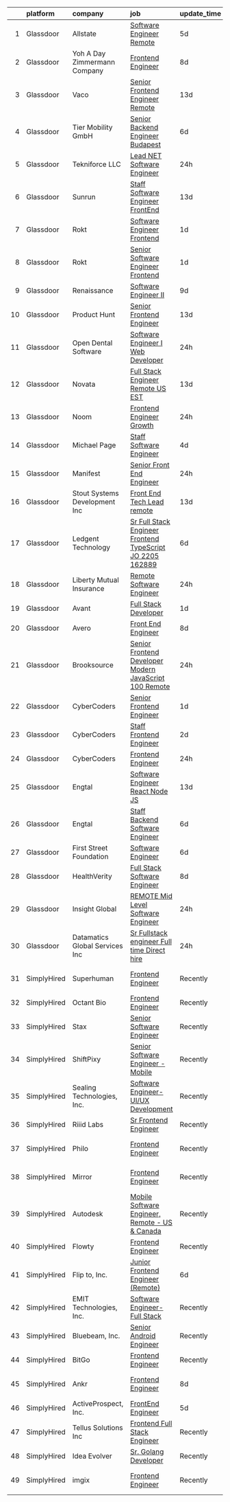

|    | platform    | company                         | job                                                                                                                                                                                                                                                                                                                                                                                                                                                                                                                                                                                                                                                                                                                                                                                                                                                                                                                                                                                                                                                                                                                                                                                                                                                                                                                                                                                                                                                                                                                            | update_time   | location          |
|---:|:------------|:--------------------------------|:-------------------------------------------------------------------------------------------------------------------------------------------------------------------------------------------------------------------------------------------------------------------------------------------------------------------------------------------------------------------------------------------------------------------------------------------------------------------------------------------------------------------------------------------------------------------------------------------------------------------------------------------------------------------------------------------------------------------------------------------------------------------------------------------------------------------------------------------------------------------------------------------------------------------------------------------------------------------------------------------------------------------------------------------------------------------------------------------------------------------------------------------------------------------------------------------------------------------------------------------------------------------------------------------------------------------------------------------------------------------------------------------------------------------------------------------------------------------------------------------------------------------------------|:--------------|:------------------|
|  1 | Glassdoor   | Allstate                        | [Software Engineer   Remote](https://www.glassdoor.com/partner/jobListing.htm?pos=111&ao=1110586&s=58&guid=000001812339ca58992e2e6ebc7577a4&src=GD_JOB_AD&t=SR&vt=w&cs=1_5f84c437&cb=1654153399216&jobListingId=1007899437196&cpc=B576E40E3A51D23B&jrtk=3-0-1g4hjjikfr1at801-1g4hjjikui6h6800-f46095c97c21d225--6NYlbfkN0BLH0BMQoDn-yw6Urt952hBm1JLFZ7WpBxND2cMIOjOqbFVk94wXfJol2fCSe2VsLxNDSV1kK3QV-8zk8iVx9_5JYgcTPm5nq25IvwvfZo0siJb24hgZMhd6J616iMysP2lKWgFtfSx06yR99ckUa1x3yb3AwMbbOhghBalr9xCczM_zeGfbhM5vHqcjfdpeSwMhMlSwgx0cZXbUnBjCS9a0akhIrc2NZoQ2v2iWRDV6dld0wY4RqiRisVatIdV3iyuS55o9YFHWk5L5Oy_DbZa6pc9EX-b_VGa2WTEU7bhJdEVwkO6s7cu0g6yYMbzTenvmUBlSJQJG7-zUTTBsazm7-5x4kxOILUay5JrO81_g39Pe1LbyZr84vfKIU-PHpfgmFbTCFqGmc8zat1OLs6qz7_w1Vipss2NFkodGVsCCvYChCri5d54J0b3VMDdLwQFbR3nq2VTFG86uhemCR-h3Fvp_n6jcpXRPJJikiSfAcQnI_4-YcTohK9bMLjyCJlsIVUYccTrWv0iVywtf1Kple0A8h38ko7zeRqrKahippKhk5QSgndG3E9wUXnEwylLa2KI0f96d_4yMzJfm4pRKq_0nLQro0zkN_2BTxQHUYMvrY1SfbwQ3Gc30Jsq7CJwTGTlQSNY3DqNRthRXKGAz9nOE-pf5SijlwEB9nmv79W6X9ByCa42ir9JP1hZHoksZoGdS0Z7qz1xxlspDIsmHPmFvL464OLYm0HbC8yjYQCwXLEbP0B3NfT3BUDtCJyFenL0FqcJhsW9PJ2E7EnAqozVOZ4j17vkrCd3o2v5g0kQkzMgLsJWu4fqI4AkXwxFs9vEya509tDPjn4P6-WptQuhaV82uCLRpGPcDu9ZiobhcQHWghd9EWBA0ROBdh9u2sc0Pi9qKyxekuASdWhPr8tLsDcO7nX-Sk64UcmYUTp_oF3mIBPmHX6C8ZR79mlZvdXVvbn98_GD2b8nUhhnIK8unSMRiAkDNj_FQXpKpuONYWtUbATjBTwLiOIUqLTVLu7snOga1wj9yA3yVHiamQl-Wj2go9vANPmgM5zhF6uSChYSvMvUPsQ-3qUjp_GO7m1r3FO2dUYLzD7zxhVsXp6-5bqsZQLdUOfdV5NZfeaUpzfByyQWwhZcaoTf_qI%3D) | 5d            | Northbrook, IL    |
|  2 | Glassdoor   | Yoh  A Day   Zimmermann Company | [Frontend Engineer](https://www.glassdoor.com/partner/jobListing.htm?pos=101&ao=1110586&s=58&guid=000001812339ca58992e2e6ebc7577a4&src=GD_JOB_AD&t=SR&vt=w&cs=1_0fa44a80&cb=1654153399214&jobListingId=1007890410247&cpc=C466624457DD16FC&jrtk=3-0-1g4hjjikfr1at801-1g4hjjikui6h6800-cdabd7b5c9443b8c--6NYlbfkN0Ae6Qmv8rNb3d5rEsMPL_plhvilYeiJERi7JqghURwQ9XIhdLOjSjG7egc3uUstyCQYzHEQ5XmtNPtWnHS-asC21DlRgbV0mfrWq-U4I-NuPwf3H6EpQw8Wk7_29akaQ8Ycb4XCRI4oPKsQ3ZMvKwgCh0ZVHEcCv2RFs6UWMowc23SXAsvZF9XZA5Z83bs3e7GkCynvQZNXr4_fPW6Ovh9OYYcNPchrCr1uYSjUV0iOePwDj-ueFTguN4Dke3LBfGtT9W7ig6Kcd1Gn49LzXcSiKKDLSmZnYvabV_wZ2EOk-Hg-BMys_WMFKsAf5udltd82OF-bA2_wPhumclSv9UGifuZmqRz84uMS6dqBRRVM3WO-3x09NhHhIMA3vZfhSqK3_yfEAYBvNtCp5w5bIXV5pqIwgrJsHBZ3dMnq4ZNSIUadaw-P98XwnQBgbwhyWEgXBPas-VD-n-0RNB38RDU0sTg6gwtkQ5ZS4fPhL5Go7B5T7nhyCM3-)                                                                                                                                                                                                                                                                                                                                                                                                                                                                                                                                                                                                                                                                                        | 8d            | Mountain View, CA |
|  3 | Glassdoor   | Vaco                            | [Senior Frontend Engineer              Remote](https://www.glassdoor.com/partner/jobListing.htm?pos=122&ao=1110586&s=58&guid=000001812339ca58992e2e6ebc7577a4&src=GD_JOB_AD&t=SR&vt=w&ea=1&cs=1_5c2170c1&cb=1654153399217&jobListingId=1007877076856&cpc=F41FEAB56D215062&jrtk=3-0-1g4hjjikfr1at801-1g4hjjikui6h6800-ffcb0b422c148dfb--6NYlbfkN0D_sybMACCpf9B-677oK5j6rPldVB6BlrVvFjO_o-GJZbzuF-qh4PxErFUqfUsv_6vc_ROHqxjf6WJLcAFSYUUSRZMnkgaZDQgFHSkYswg7VDy_dNlHXA99qapwedf-6dat3zBLjwa6_a2_iJP4K5ciImKKUw59ZhzQD2JrmMrJNN1ajMcZue21HkP8InYk7LBiA1iJ6lY2kjv_bFHAkJU84GgSRK5tP_c_MDdTSZo_uvM55A6LV6CUyw3FusvksHo_W_6-ztB8ii9_x7845S4nHtl8rSQJv4qvTZcfRnSA0qL2mG4gdMPYhYH0Ih-bSP40sSZyJlG6rD_CE2574fO9jJjideIgzbROv5fFujVfDtf2fCn50Fd8s02ZM75zhfHiWHe7n0ImQfT9fnmoi0X1KF7G1mNxUTed6NhSi3_-e5MZGgaRaHVlyES3R1TQYyq3xZ2rQcneNeXoOe8uJP8T6UuZSDLSfC_T3VeESpB7a7yO4HOfmqQsCjXYedXuMG-GJe4nJL9bTbo-coPkBSFNPZkbM5qo0b5k2t-reWtlJg%3D%3D)                                                                                                                                                                                                                                                                                                                                                                                                                                                                                                                                                                                            | 13d           | Philadelphia, PA  |
|  4 | Glassdoor   | Tier Mobility GmbH              | [ Senior  Backend Engineer   Budapest](https://www.glassdoor.com/partner/jobListing.htm?pos=118&ao=1110586&s=58&guid=000001812339ca58992e2e6ebc7577a4&src=GD_JOB_AD&t=SR&vt=w&cs=1_5a317164&cb=1654153399217&jobListingId=1007894582174&cpc=654405A9B1E0A9F5&jrtk=3-0-1g4hjjikfr1at801-1g4hjjikui6h6800-8987802aca0f5d91--6NYlbfkN0B_tOCTaLK7pkSv4KMSH0_Ee1gDJXJCRwxGY1FT9VtS2Wh_1GheLFkjGLq78LwEcGMcZ1MgJHJnszmTJn9nhQf34TcfXtvmcFJ0Y_RnJi41K12M9PWYE_Rk82Nt6kg0X26kHEB3Zz6fCKqd7uZeyVHKcm8e3-OS2DvK3UY7HfrjdHoU2DDF0AwudiazdUuUU6hIkjVAHdQPCYrjbFX2JgbDGaNkNcKzbCL7lEV36KJ1EkujdmgfucSo0SqFjQxUd7nR5-xYGej80SVDR-nfhTthBkAzUUY36sJft3Iyuw7RGEOPCuKKPKzQOwwbodAsSwXH53o-A1wgcEcmg0yhXs8x-19wkwl7Xbk0_UbmsuaANXc72CnvL8UpM9sO7I7pcjGn7ya8fXW4HNuRgmy7hd-7quzt1iDZ_7Xgi76gyHdBTg2u_6sZy_mbfK8TA88LsQFArC99ifFU02ww5OqSbHL13To8hU2-GaMcDc0vI2qePA%3D%3D)                                                                                                                                                                                                                                                                                                                                                                                                                                                                                                                                                                                                                                                                         | 6d            | Remote            |
|  5 | Glassdoor   | Tekniforce  LLC                 | [Lead  NET Software Engineer](https://www.glassdoor.com/partner/jobListing.htm?pos=123&ao=1110586&s=58&guid=000001812339ca58992e2e6ebc7577a4&src=GD_JOB_AD&t=SR&vt=w&ea=1&cs=1_204d3ecc&cb=1654153399218&jobListingId=1007909891226&cpc=56C4EA4A1A191A49&jrtk=3-0-1g4hjjikfr1at801-1g4hjjikui6h6800-55b603b5321c900e--6NYlbfkN0CFmcofuPht2EBdl_Rpov5ePDtC379BXUlfDkCLEuMium56GOgZfxQxeTp8f4ZMQmmC-dR9rADeW_LuYQvuQLrteC3PLIpYJK1J5wxBFxE76a_MkE2Y46C_K5pMLvpHVJA36zfqJcv9GprVeD8FTtAp-23ojsnw-5QT7S6XGsvu9KLWuiN71IIUCxQ8Z8leFmx9JfFbIvW7fcJoOfDKBuhp0vEa2diVOLs8NzqSSzIakygkWV66lQXUPlmmVTdwFQ-84EzTpVFmvVO7mO_aNm6NcE7p7rmUZ0762achBMLRNSveyhkrqGT8BEFTFtARSigWYI8aTTHfB6kIOn72tKQ7R_j-P3JmlABv7V68gUJPVQIaS68hNDQBjozrZ19L15iBgC5O5Cd6qYZpTkmRmtbkA_mGqp1XTljz3KFG-XJ40zyyqTquajv-KtjSEJAGM0VoxtnfQESLLlOQlk5-jnW4eYVvkNsfmmtob6xdE3mIAIXxuUgP9TF7rBYLe9xKowymmMFWIA4QwQ%3D%3D)                                                                                                                                                                                                                                                                                                                                                                                                                                                                                                                                                                                                                                             | 24h           | Remote            |
|  6 | Glassdoor   | Sunrun                          | [Staff Software Engineer  FrontEnd ](https://www.glassdoor.com/partner/jobListing.htm?pos=117&ao=1110586&s=58&guid=000001812339ca58992e2e6ebc7577a4&src=GD_JOB_AD&t=SR&vt=w&ea=1&cs=1_866d3c0d&cb=1654153399217&jobListingId=1007876787352&cpc=FB7E4A1762AE5BEC&jrtk=3-0-1g4hjjikfr1at801-1g4hjjikui6h6800-2c05d7dd44600e2b--6NYlbfkN0AAJYvQJqkGyctdbwgYBdqpzYSt0PUhiiQc8Z2SIVaOwikd9f243SKJsNGw5uYRmOe1qaTKRl9vO4q2A1F_5fwMvaW-1kgbZmFNWp4mx-YS11-qFAS2BMljEJ7RuX5SvvN4n6gzfRtlZVlw8V_3ASc_7eCDLE15KKrA55jymMnTy0pcLPloi6DI1yFyQAcpjD0SWDmi954q4nkJ5ZbII2WSwAqCpde_EMAp_FLdnDblts9sPpqLUGKv7JmdJprs1jH7YwOeNbzlwsrVHeMfqmlrUHrDm1G70_WsRV6nY0ImmS5ELNUXtctCMzb2JaUw94b1yIl0Jts0Mjht80DZgcNf35810s36pB668y39IpgdbpS9qwYaycIWVnz6xhHfWdwskxi34ryf9-zH8osN8-_J5L7Jic_8J3UlPk-AB2bSQWevvdJfo1nVhE2cwl1aP-0Qid1DsDpBskrK3eLoG8SLhO1Kz4WnCMpR3Olqq24MinMCZNdbVXYZ08Tp3QADz6YyuNwg2cN709-ddKfywW19)                                                                                                                                                                                                                                                                                                                                                                                                                                                                                                                                                                                                                                  | 13d           | Remote            |
|  7 | Glassdoor   | Rokt                            | [Software Engineer   Frontend](https://www.glassdoor.com/partner/jobListing.htm?pos=109&ao=1110586&s=58&guid=000001812339ca58992e2e6ebc7577a4&src=GD_JOB_AD&t=SR&vt=w&cs=1_f5a5e808&cb=1654153399215&jobListingId=1007906259892&cpc=F583A5AE0DDDFE3A&jrtk=3-0-1g4hjjikfr1at801-1g4hjjikui6h6800-7ecbbc01be6db9dc--6NYlbfkN0DG4ntHtB_rMsnfhgmnSvK2brktLme1L4SiDeJjQ-izrVOLqRJ5-yjEwoYGp-nj3bWN1lzR9_azlXIJYQ1thrkaW2AAH9heBJM7PFzuX9pL7Y8Gt0ipimYDVkqAanixYFeAk_inJ4oOhvDdUB2KTn2soTr3xCCpllQmgk9V4QYN37Vm2H8CLcq3P2theg7M6mxkL11GPhwZky3BXNCXhWM7ZWGftFteuQ76vVBXguEgaerpovt7DcgNygla4orRZ78g6D7R_ZPniZDIaX-PGx15wztRyrJK5RR2D1AbW1YPQkg4U_Hgp4hGdsx9URAwpg3OPL_kQ4VmitT2NG5-njQomtGBhAnFpqGt-EX4Gxtwv0LjadEAm5byKmh1cMpNP96f88XfmUjuw86ntGbzrLrS5hfPU1Lb6OCfdRwIn7HT9KncZYO0RScDenoYx7ex1J3z-GETysIwQCZk6JYwbO1KSEbf2UirtXuBWSyF3y-NnvA0WBs8lDxzwxwEO6qqTYFNGfNn3nkuSoXBTOTlPxIqnVe13TkC_5toXJK3LVHFEiE2m8Hc68JBQRVamjd2jCs_h94lPldKcTp_nLOCLY1TxLrVRO6839mY9-KLQirMEibZHO-e6a7iedEpIoHiX5SS7YDlWaQxtp_Hh137B0M1d34T9CJHYUk5Q8FJeVlB0aOiKggftHhhfwq9fCHGcmCHbSS7pRjDA0P4M1KXkUsku5W0vm08R97W4hCJ74h6MoiYOfP0QPxuNPegequAucbYGrLQGiNusNHr1NK0VpBiXNI11Os1H5zVgXKK-zPXw2Hiw1KbKxgy1p7pf76am1TeSOykckzcar4f-PpaxZT4IShLSM8i5C4TMfNzUBWJTBRe-cF9i80hMo2G6WMTISzm2Du7Gtf8h0e9vMbKeJhVf2kHaRcktfou6ula_G-W1fI_Lfr1Mo5_IlhJJujkCzv54n7lK67dns-yaCbEN_tf)                                                                                                                                                                             | 1d            | New York, NY      |
|  8 | Glassdoor   | Rokt                            | [Senior Software Engineer   Frontend](https://www.glassdoor.com/partner/jobListing.htm?pos=115&ao=1110586&s=58&guid=000001812339ca58992e2e6ebc7577a4&src=GD_JOB_AD&t=SR&vt=w&cs=1_5d5b1b08&cb=1654153399216&jobListingId=1007906259895&cpc=39A4E8CE329AB187&jrtk=3-0-1g4hjjikfr1at801-1g4hjjikui6h6800-42ce1f1e9ae588dd--6NYlbfkN0DG4ntHtB_rMsnfhgmnSvK2brktLme1L4SiDeJjQ-izrVOLqRJ5-yjEwoYGp-nj3bWN1lzR9_azlckAp4Okv5DDhgrSTrwK7-otUcx-bHrgoOGNWL9AwwdL32iyu6Ss1qJPk9-zPNZr7c5Qszx7cVHlPPoOzU0K3duc472ZCg7Ebkz7iHRjNiUxPT0OU8jo_co4D6-fmEqSPZL2B0cX9VVtvqzVcc5EVUw12h15U7A5fX3Zxm1BOFEdqERgCd-7ID-0D9MmWBYE01r2twGNVvr2XMh0qKovuAQ3QWJjDYOP3LaitlIFT_OyYdT8s_wt7wx9v5OFJLVGtkuy6ZJy6n67IVd-xO5xMgjGQh_8cRlZ4dDrKr48-oQs9MOGENfubfRgF305k9gR-eXe15BdT5VN7NJIXxQ1TE1LehIrR-ECa-zHPVShhWRjXrJNQyrqTr_fDLASHStFEeNQAhNv7p5WokZHCpYUxdMu0SyfkBlZtzYEmKgnKJEqOatuz0JP3rwuTS_UgtHvCTolzj_FIfGJuSGS1QetK4p8srPF7OVALBfNvQcXFQFZSQZNi-VGF2K7qnDL3rC12SJPl6CIdKA8stb4tfLEtwKdCPI_rYt4OSugOSvsqfPb6QDJ7X-b_ltrlCNY1xcjAZgAwoxN2oI-C0MD5e90qZBUKzOsCTl-ySBAqnxfjM8F5E23oi4UUveF5IqkNW7t1fOV7R8JaujPIEklY_R9IsO7JKRiyRwuJWnMVfq9zY_8UaJ0M-FgPdGXu9GNSm9IxxhnYvh6gVJskkPy-XCr_s88AjpZ7_IPSUn_hWHq-pVpdSKOuxhR90Yxxr8S9js6zZcpMdB7USt4ZXt6lym3fCE2VtnHbxwM_piMps92yNs97KWzjwB2pwLJtkiFvizIHrX16cifXcWfZrzZxIbiMp1ZrKi5y6dAK826Ttc1ez6xiN-MYaB906Ms4wzqSCNbvAtsz142N0XDUf9eqy51xbY%3D)                                                                                                                                                        | 1d            | New York, NY      |
|  9 | Glassdoor   | Renaissance                     | [Software Engineer II](https://www.glassdoor.com/partner/jobListing.htm?pos=104&ao=1110586&s=58&guid=000001812339ca58992e2e6ebc7577a4&src=GD_JOB_AD&t=SR&vt=w&ea=1&cs=1_ecf13c74&cb=1654153399215&jobListingId=1007887369832&cpc=412D8C26869823CD&jrtk=3-0-1g4hjjikfr1at801-1g4hjjikui6h6800-32166332d364cc0a--6NYlbfkN0BVw-kgDz3CfuUZ-k7gYozKI58gHTAlUnTzebrR5X4sDbzAImEynW64pCyvw4MjRrswhShKLezxsWtkNl4X_SGAktOFs7_iiLjow9RN7yoqkRWWcjAkBeOZjYoTXGOdj9Wqt7yBfW4O98uZPUKMTG2jDAkly5K4GEMBw2DR3z_8cFfSxGdaWf_bUvwytWG7lmBTPAjQNgjC4bAagiJqxak0Q3GbRAhx5RGQkLiieuqSw488ZKorv5avQ7sWyY-JG4F3Qa0ORgSXrQqhDLiTaga7aLXjzrjuM2SbC3K4-lRseU9wuXvAnpC3-MOjviQh4iuS61MUJzAKZxJt4F9tw0lnEA0IOnox5wfTPZoIJVPJj1RYjCyKR69CidKuynE7zEpgT4HxZRMNg4IKKJfQnsy5kSmEwMI6vtIqinkgP2SYh2WUr4sjuON2ewXBOhDUmLjuQjy2x5lUbVnVj5yi_ToAAL8H6ieKARDmTNvaJ3E4fGam__Nd9vdhG3C3fvzV43NKdhEyZXnBTKElYpEJi2R_ed8q_pjlehQ%3D)                                                                                                                                                                                                                                                                                                                                                                                                                                                                                                                                                                                                                                  | 9d            | Remote            |
| 10 | Glassdoor   | Product Hunt                    | [Senior Frontend Engineer](https://www.glassdoor.com/partner/jobListing.htm?pos=107&ao=1110586&s=58&guid=000001812339ca58992e2e6ebc7577a4&src=GD_JOB_AD&t=SR&vt=w&ea=1&cs=1_f676ae8f&cb=1654153399215&jobListingId=1007876317612&cpc=AF02A54CD0F60729&jrtk=3-0-1g4hjjikfr1at801-1g4hjjikui6h6800-d37fab7792ee41e1--6NYlbfkN0A67EbyqQZ2m7633xFuWhEzGHB4JWu7JYf7ZqKJexKnq-yfaKCWVo1i9qWPxJ9nq9zj5vaz0CeUgC_lYqFg57GOzecdFsdPG8butMdUUOUAMmAZbYvFem2pzRLPTPBURmNx49bbAgj1FjnU4fsPRLY54n9HlDnu1uvwv499DtZ63jjiH_7pn5Qq7MlQ966hjf_Nycb7H_aT-7Mno85tXl_I7tAgCnCLG5BjpDrSbNgswtDiPSLrcWCs8zZITW3QCmhM7kaJTF2BEnYJJboNeIFskmlPGtDpQ60nuAm9IpUFToXswmT6dFjuV38KU7ICsR0txhME9uCP3ztABNuoQtjh2yVj7bSX_fhQ9qhSpmNAuitaEkIS1bsLpZyrjfo9A-GhSK88rxEmmvsBuUR2fmHJV8LqpvkpF_DJ2YXjO6VUXDt162Cr8p11WbwyqZ0FYPvbD3SMIPq_DGmaUisCUsxfgB6XRQKEkfgU8qQDMOG71v_AaVr0tIDz7xL1JCmQjzzj5oZUIwD3wg%3D%3D)                                                                                                                                                                                                                                                                                                                                                                                                                                                                                                                                                                                                                                                | 13d           | Remote            |
| 11 | Glassdoor   | Open Dental Software            | [Software Engineer I  Web Developer ](https://www.glassdoor.com/partner/jobListing.htm?pos=105&ao=1110586&s=58&guid=000001812339ca58992e2e6ebc7577a4&src=GD_JOB_AD&t=SR&vt=w&ea=1&cs=1_11d048fc&cb=1654153399215&jobListingId=1007910261628&cpc=82ABD2B5CEB98952&jrtk=3-0-1g4hjjikfr1at801-1g4hjjikui6h6800-3046ef358605a70d--6NYlbfkN0AKPWZsiSsGVsCbCuz671PqLeCoc4zvkJCuGTk5psuLhbXQg7Ab3wQSXKtb550zzmgEhYvg6VpgsnDDp4ArxACBJSC6qIJmB2VJKHffYwefpDfkP0m-70mLLPj9mrJ64nSV3_vKK5eTK5uySR6I_9A5mlbyZ4PQ6rk1jvGrPZlC7AJ8hBzQZSey7wicwAk8_gjW9lyVGF1mIP_dHEW_u3aAsXuYcwV8tmbfYMldaOvZF5BN7OvMT9hBAad-1t38Yo52e_BVCrVZr_1HaNBwqe1meB1xVeqHMp0ZYrFXBe6X5Ke0XHEmers5TqZezP1yUyx3FI8DQ6awzJS7wg7XcnLGxSEyCnZcSVQt8pzhgduO9ksSl0oOtfT5D6pTeYX8AHeWLbrmKcITgzM1PRqjjfJwHIMZQTgWORR70jsogArlMOvfsyVuw1VXmr5XnXT3uH36pPBsuf0REsrOuIxRRH6oRUwVwd-FwGRNQNJSLKOUFPKvVP6-EX2lDwyaWe9766RI2QS94sF6k2il-5asTG-8)                                                                                                                                                                                                                                                                                                                                                                                                                                                                                                                                                                                                                                 | 24h           | Salem, OR         |
| 12 | Glassdoor   | Novata                          | [Full Stack Engineer  Remote  US EST ](https://www.glassdoor.com/partner/jobListing.htm?pos=113&ao=1110586&s=58&guid=000001812339ca58992e2e6ebc7577a4&src=GD_JOB_AD&t=SR&vt=w&cs=1_5d3f9cbd&cb=1654153399216&jobListingId=1007877116944&cpc=E773D000C9BC26FA&jrtk=3-0-1g4hjjikfr1at801-1g4hjjikui6h6800-e20962cf204c31b9--6NYlbfkN0DG4ntHtB_rMsnfhgmnSvK2brktLme1L4SiDeJjQ-izrVOLqRJ5-yjEwoYGp-nj3bWDEdwn2RuHy3R-yqSCaB_iFtE1eLhbd-RBy9ywaaEyXtfzgJ8BatFP7sKV2HNSy4z0eMNg-sbCP5Ue2IRQTQ9Y2h3tCkaP1jE_DIFU3egMptxgXqHcR_5NR0WpD7dMDmIfRTy5MOZmx_ezUbnNQx7zIXK6Bac3BOTZ6KTo9rbqvopoRtOrah48hV-zs3zr9k8HGPzPdmeyK3JwQVVSD1b0vLazgWf7dnAJRAW-TlYltrWKnYpxmfXvsNLwG6PdEb74juLSGcitnlWW47q4nHSnjcvBWGjKjKyfXvrgzeOEc7CCb2Y3ETL585ed4urLRAPGk7YtIwwqmN4T4QFo7wAvPVWVi9Z-_q96mibkGC2SJjiBIG4ZXWTpjckr-VfOKQMge1Nf9vsssRMwu4i7EzCqE4I894ta8CaR9GzPCwUVEEm-PYigZp1Cnn_e6yBOLgD1FI8pm0885VQRwO7K4NytxxUVtfP3kudM-74Wq-49q4UGMS1FoJbSU3NlL93jszwMaj-s8rCLVLM6wpU9r85nC2pAfuRhqOvd6TSql1Rdsz29EY4gEtq48hjkYtfX8f1lF09ABreQyUPR1op4DBcpXA6LLC3tsmaS0VZL1YY-AxFlG6sk4ventupqMOFFcwVHmIrXs4n-vE65pvCq-N8mvCtgPpVTKHTNPEFuuC8EoyZOgsM7IhtSMYyXbwwFOh8vQuNgu4adh_99RKOGsPVTFQ9rIg6sdfy0_g1_e_A-Z37Acbbn4x4YZFv0INbjje0Qljrr3kk21TA_qEdrTGCfG6rFE-4Nu5ZgIxIq8RevsQ8eKTyhDNe8zhIjoxosNLjXQjYANhiyYf-naLnvJj2_Tk27XaY6j8yA2DevIHRbtplA7VdvxhLWsUpFQe2UxaSKkv_AKPgOKeXBrnkCau4HTyu9OeITEc4VW4ivumzxs2nna7LnP2x-)                                                                                                                                     | 13d           | New York, NY      |
| 13 | Glassdoor   | Noom                            | [Frontend Engineer  Growth](https://www.glassdoor.com/partner/jobListing.htm?pos=108&ao=1110586&s=58&guid=000001812339ca58992e2e6ebc7577a4&src=GD_JOB_AD&t=SR&vt=w&cs=1_e7b1ac03&cb=1654153399215&jobListingId=1007910128941&cpc=C4A69CCDBB3B9599&jrtk=3-0-1g4hjjikfr1at801-1g4hjjikui6h6800-69a67ca697010a4a--6NYlbfkN0AjMFp_ezpzrHLr4sq-SQAEo_r3J9ONvXwdD9Yq9WI6NcwPtXUXnbVJqOWqEdib6aCtGmnFVacY0MrZNxmFwRUru4m80FTLsTddlTJk2Svs1Bh8NMr04BZnl7TTvdpxLAQTqlQmwjXNg5PZcecoHhjZfsy0-yrEcNJPgvw7Gp-V7J7k8L4eUIzRLweVmR18GoZN3udQxW5nI1h24hd1qy78tWJjZAIjX2wrPWVE-Wgl5C_wqAFf_t7_LT8ainFczeBO-YRvXb2rgjGbl61l6kStJrlwVpnNdRJN3dtTCYni3x9UFgZ1irGZSvbSKKzrTLIZMlJt5WKP82BpP7vvRhfC8a3JbG6qnHh9Fomdy_WQHhE6ZvyvOsb-oz__nHxiqltFJQTqC5XVyS0AHinexaznkBKtcvOl_UNR6e4dh45uSjk4yOmE1V5PJBgqB0bkMb7WIScUPCyxbrPyTl-f9O4CUFwOSiToNv78ZoMHj2e7UXvH1TcrQcqJimvsXEq2DKXiC3TPU7xdOc3wxSTtTuRg2mvQSthZpO-fLlnhoalHdQaXmGkY2ifYyYMC-vwPsDCfa9t9y_aDbuD5TW3LAbDGHX6fy_3ae4OtUMPVHeexYu1sB8QnQndxZoJS1-zFhLWzDjfnJUxaTtQ0L0ZrJTPVjS9rIf1n5EpB-8sNakdgNruZ43Dd5qTWmIqgWRSKbfTAR5qB8EsQndjoUjjJcJRvtChidCZxxJw9nhReGn6I5IRBdi_1EmNqKX4sZF-h-cBf4XPeWzrlBi0v-YFHL2ee5-27QRf7xeeru-ugmfALeZPMMyoQtkk_TOF6ywX-cveqjlKYUbYE-bnuGLgRdmWuBc05XeNgh0Qov9fcW74RekyQFMQDSo4vP7m7hR_9rCWJCUI80wcM-w%3D%3D)                                                                                                                                                                                                                                                    | 24h           | Remote            |
| 14 | Glassdoor   | Michael Page                    | [Staff Software Engineer](https://www.glassdoor.com/partner/jobListing.htm?pos=129&ao=1110586&s=58&guid=000001812339ca58992e2e6ebc7577a4&src=GD_JOB_AD&t=SR&vt=w&cs=1_73babb65&cb=1654153399218&jobListingId=1007900167832&cpc=F4EED0218A761C36&jrtk=3-0-1g4hjjikfr1at801-1g4hjjikui6h6800-4bc37e0087a197df--6NYlbfkN0BR3ykMnr3Vw97HK5IC0i9Uo32NXohanwqRY-CI8z69bl4xOa6Yve6w6NlWd53uNOcgersHDvFuaIIuZBegNLXuPqFvMFiXZHWAGbXfoNi-1_YJAlVot7swUhmQkR4wlStJsk7NzDfeOvqm6bMZ2f2o-1YSG49RUGdsl4ZVVjZzlBCIfQZf9-iXI9zsWkQXAIcuiJNzYEGpFDauEHEjEx-8rC2jdbwIq2VJezgVW6q_6FPCWo0QBN2oTja5go8ysT8SxNatqtq0dNBiCKGSDnr3NpW73m1ZgVX4HftzaViK7jW_YVUQ4eqeGlHbdTaZGAqgea94f0UYlgC9fxi-Gz3qcm0CV2KejXj_ZQls710nFunLYsTG2kIrT076qgxokVqMJIISWBTizPbddKeAonki-N-7nM4TSh5Th2TNOWLj6nZaj_WpBMKFlB0_2iGg8YyVvlf0QMxgDLNvcARd7dy2rvcXpb-0dp9BZCrhz6F6JX1A1SnHp4fgjjSsyNT0FTl5vnqdsvP-uZz_pLKFUWLzvv3Nej-3LIrXMJtguGb6bZnxTSArntwqFr688mEzqveTvsQULuWPzRwgWDZFgpQA-82TTkVX1gm5PRZq4F6HjdPWUvlyKGAeeDTlurgik1xAM50Tw-_axyXPIKO58OPDuPG2DRmiHx91BLCck6hFIfbVmJMyB7SiT5w3ay7oEfcuD1rlUA2UQx2PZ9IyMUeYA9ltl9WjqQ9LssJOgRUWt21pDu9VqEdDCaeRKmO74tWoiMCwaBWF50SU0XNDs-qwihBt4LdKUW58CTr1QkxkckZS2Tt-GsAYrKcNEJO9fbP5v00btich0qQ4FtQXKpKNJcJ35XKLgir1RAjIptpP7WnWx2daFgiexxibriXeH9TCGsL_362ZtzJOQ-8OKoy9sgfmpYgEX-q2S16RG7wxZw5iWoZr4r_LMHLtyktinNvIZjaX3Ui-S55yRPMbG-tHlRTsuCXlOxgBUBniHx42vBQhB97iUELd9RWwRRiFvQ6xcAqaioG6rS0LQ8TdOm2XxBctyQWL358%3D)                                                                                                    | 4d            | San Francisco, CA |
| 15 | Glassdoor   | Manifest                        | [Senior Front End Engineer](https://www.glassdoor.com/partner/jobListing.htm?pos=103&ao=1110586&s=58&guid=000001812339ca58992e2e6ebc7577a4&src=GD_JOB_AD&t=SR&vt=w&ea=1&cs=1_f680a20c&cb=1654153399215&jobListingId=1007910053090&cpc=AA7790897323AD50&jrtk=3-0-1g4hjjikfr1at801-1g4hjjikui6h6800-5bff74fbcfda3c5e--6NYlbfkN0Bo_CM2a8GgFIiw_-9fb5ug3xmG_MFCzpxBl7ntROtVZZS8xAPVk0gV_GjWXQA2WY8lHV8mfKdjHlvKGr2nf90Yf1Q7eSNnUUODQP8OIYRPORaZOMZcwGJ3up6LWYrM_oJ0oIKoyjXzC6O6YJCGIaAbv15R3Kp2B45wZ7uH1HsaCT_MbJ5NIBE3YJt_LTcY8RerXlsDHsTb9tzkKL_k-xTyaF-2_ergN3dM0mbyH5WOrqdAJrTfk22rRTKx6vpX0iqsJGsR3jWoY79TQ4TGN7J5GBgpXsl3KyZ628YMSkpQPkbkhedwd0dV07iGH5z8gMHVAt0jIHM7Cl85rToo1xHPFy2sSTSu_mXU-YRJ0F5jJvMYwhJkfXCCI8LlwWgeuagiRcbOHMQ9ptoN23K1cM_CCLv42-yZH9-DPF6UdFLYpNPQAsNgEmex9GYBdPfT8_UzqzYmE_NSsbQGE6MyAzUC6ozcANAnBP-AAdyK9aWWq5Np4ZMAz9sGCOiEzjJuMTBIELPZw6mILw%3D%3D)                                                                                                                                                                                                                                                                                                                                                                                                                                                                                                                                                                                                                                               | 24h           | Remote            |
| 16 | Glassdoor   | Stout Systems Development Inc   | [Front End Tech Lead   remote](https://www.glassdoor.com/partner/jobListing.htm?pos=125&ao=1110586&s=58&guid=000001812339ca58992e2e6ebc7577a4&src=GD_JOB_AD&t=SR&vt=w&ea=1&cs=1_332ada64&cb=1654153399218&jobListingId=1007876600605&cpc=9DC6E4D8324653EE&jrtk=3-0-1g4hjjikfr1at801-1g4hjjikui6h6800-aaabbe9e9b6b00b6--6NYlbfkN0AsXV9WN2S3o5diz3g1at_QZ5Gi5Gxzp0weY4lP-XR9onEx4IHZW7cVvyT99vfdLAVCnPkhUGYgOHM9dBbOT6POLlCRRO39owOpHFGW1WFz4lDWSo9DfUHrEu71OAOqr6cfgvZPGdmY20JX3ofGj2wQeLEVPjKSe8r1QrsffEBKhq0_LU2hngWuVMpnBebCMO47AEwYH81DC3lum1_A56vRA0KIrEJLsmX4SBKipTZzDkl9QQUKFItz7rbMFgVVVCnBYcMBwHR752L97Oe4DBIv6KMTKE23NpJ-k_fpcUBMKv7qXw8H_pvkLU6-d-4PS5cBesPf87wSiw9-TvxKWgEpzoUizQs4MiDaUEOccb8pL66Au9-JN3jCFtfwfRVEXwOuvEauyshuQ3tlPHF8-IiCvv-VpNsYFcanWWEp-IQ2shZ3J18Ja-pc2IkMRgj53GfyDSX8a0p6SrtCtr9Xilkhj4n0ycJVSxsEGc-r8WGeyiyEED2c1wHORcnbpARzC-Y%3D)                                                                                                                                                                                                                                                                                                                                                                                                                                                                                                                                                                                                                                                          | 13d           | Remote            |
| 17 | Glassdoor   | Ledgent Technology              | [Sr Full Stack Engineer   Frontend   TypeScript    JO 2205 162889 ](https://www.glassdoor.com/partner/jobListing.htm?pos=121&ao=1110586&s=58&guid=000001812339ca58992e2e6ebc7577a4&src=GD_JOB_AD&t=SR&vt=w&cs=1_e0e71ade&cb=1654153399217&jobListingId=1007896019402&cpc=B101C867B3EF2D75&jrtk=3-0-1g4hjjikfr1at801-1g4hjjikui6h6800-0094c492417deb93--6NYlbfkN0BhfrGGbcblirJ0_oD-V1jJ9SBvie1turFDKTAe6KCgNxcglQf_GDNs19Mxti6n_SomZBeVtJLAEyB-LXZLMRP-gruAUIwUdkPDU_9rSi1DZjgkrp4fVR2uFb_h6dHEwpuGP8p1TyvVAzfUG-2L5cPLVoqCJx7VsvOFmqDODnaKz-hCEU6Kw0RTEv6RKe2TbebM4k5kNUbpOqbHA1--6MU4NfjmaTyakEVdeTJYGQt4TvriZhcw0wHPLOhCK-dEAAUsKMMMLxOj4iVTMenwtjYi4xg5XJZdwdZgeqdq41hs7mu3cmEsGfwjqfJKLStLzoBsBYpSbz65-FRvfL6XxrpPvA6M-hAXvAnO5IJaj9Odb-6tH2gA4X3YZAbVTdp13VA0w200YbSNCG7qKtU6v9Dn0DpK4MQDL9IPDCB1E9IZ1GOQA2I23qC9_ovHMroW4wmjSBsfPzUKJoqTKxs21yuj06S5T4FKsvMXKw53ja10yl4N3d-T8SA5rnvTHqZPdyrfErVrkwH49dnfr9xikmTdD9cgauAuvnRPm2LVRMv0YaQABwK_qBm6uS788jybsZJz_VrmD5kmWyj5kFAkVXUG4NY4neA-QXbIM0d_BcCCaHz-1DqMNDBy1QvEzXevkc7yD-u_5H2THChTTzBmuiBpgHdcv7a9mnYampgqdUxoHwfFu_cmf8q5)                                                                                                                                                                                                                                                                                                                                                                                                                                        | 6d            | Irvine, CA        |
| 18 | Glassdoor   | Liberty Mutual Insurance        | [Remote Software Engineer](https://www.glassdoor.com/partner/jobListing.htm?pos=106&ao=1110586&s=58&guid=000001812339ca58992e2e6ebc7577a4&src=GD_JOB_AD&t=SR&vt=w&cs=1_771e7682&cb=1654153399215&jobListingId=1007908943556&cpc=1120CD366D53BFD9&jrtk=3-0-1g4hjjikfr1at801-1g4hjjikui6h6800-0ff967f10b2e32c1--6NYlbfkN0D19kSVUiNzG2UWy1lRGehFMusHrHGUl8ru40ax50wmt-THYVDVXiQ1RxehNPznEJHNi8Q8nRTHC1JijlKAxZ0rhfaQH_smXm07y4GeVK4vBK9rb0tsAtOeg6FTve8nOy2ORi_TpCuXTLx6x4oTuQwjolMdsvDueShVnEvwVxPtE610KPbVJpvpUh1f6DR7mb-dN90ZJHUF9hh04-3WW-UQ5bu2kleOz7XBda4_qCGPVrXYW1X5f2Qa-_Zp2juhxJr5WBNluCtYBS6kSVmvWhA39C70h2GJKFdOuYYft7vhFUIxZDDBOMnwnMatw-mSx6NshE1vEz4IeSa-Pdy3DIs29K_-BcY4A6k-PEQ-kuaKBnL-Zoru6dxrOqI-miAqzZmGsqdCq-fBU69z_Abpl043ZqsdBVLN15Kp_8DSq31GrU6Kzv1rpa135YTpq2Tev5bdukCf0spbxqFJT0Y1ZVJNrtfL31LuquZLUEC7NupW3QLViT_jWlahftYtbdgZBV-kKhb7HrWOFaK2_6JE5JREvXZFqtgui52R25SUK1lAOVzHcFs9_EC678myCQ8_OeVnZG0GL0du6zEyEMyfxS9Xyr1GIx3IH0NHRnJ0GyPbWNcspvfW3X_j)                                                                                                                                                                                                                                                                                                                                                                                                                                                                                                                                                 | 24h           | Remote            |
| 19 | Glassdoor   | Avant                           | [Full Stack Developer](https://www.glassdoor.com/partner/jobListing.htm?pos=114&ao=1110586&s=58&guid=000001812339ca58992e2e6ebc7577a4&src=GD_JOB_AD&t=SR&vt=w&ea=1&cs=1_541af84e&cb=1654153399216&jobListingId=1007906357629&cpc=2CAED5C921A5F994&jrtk=3-0-1g4hjjikfr1at801-1g4hjjikui6h6800-acc705ed290351cb--6NYlbfkN0CZpqIKI17rmnMxlDxCB_pvW0EeGFzdeY_-PYIFBJLTKbPwcgo1WjOCDlf1aXx9n64--01vR6VxKZW6rCHR06IiogSAcB-9Pul-SYELIZ_BN8gz8szxqLUNlMyFeEEvre7VNcucvFn-7LA5t5mtSB0nMb6ktStJHftKroA2uObMa9b3OChB9f0oFr1GgB18DueNIFQEJtJ390MNwtjsE4xV9WPGvQe6tdbpgYC0DbaUdfT3uZaZjnfn8zwZpXmULEf020eqFGT8dRngVznlRUpz0ghpDy-qONZsFOmFV4mPZ-7EuCSfc9vQr7mYZGRUaZUs6KsuPvQsifZh34YMHWwLNlFAqgxDiT1gbRpLjD6hv6FifZKtmcdQq6XoSHmK514fI4VfvMGXRPv8OgLBXKcEyZxCAWdtYSPjBR1uI-57u6epKwctXUOU27JGrm_6snBedZ67fn7J2f05XCi8tVOQtduEIBWLCWDaMZCHkgmwJlquiERBsInnJezlfiWraSBXPntoKQu3oA%3D%3D)                                                                                                                                                                                                                                                                                                                                                                                                                                                                                                                                                                                                                                                    | 1d            | Remote            |
| 20 | Glassdoor   | Avero                           | [Front End Engineer](https://www.glassdoor.com/partner/jobListing.htm?pos=112&ao=1110586&s=58&guid=000001812339ca58992e2e6ebc7577a4&src=GD_JOB_AD&t=SR&vt=w&ea=1&cs=1_7c1d29b8&cb=1654153399216&jobListingId=1007889206427&cpc=F4EED0218A761C36&jrtk=3-0-1g4hjjikfr1at801-1g4hjjikui6h6800-4191c9525df1b341--6NYlbfkN0AA9chliNx5rWKKbiIv082fEm27pTRfVI6fXGU9QTVHsN3ALj3C8fadenqNp5BGkG9TDOdusQsVgW5FS1WaE0B9uhIRoAV7PIaGWyp2MR-oeiXIaiInV5V3EYJZiXV58rSlprSgflrl2uoGUIl4dnKugLoACecWXvC5-a1KTmzPlLL0NzKvnIcMTsusbuE5wY67SSF35UNnyinLaMRqTnVTkZdv4FTFmPg4A249wbFDVCxZGeEaMpHmKOnKa_1u62LljrNtRhb2boNp8I7YKSix7Ukmln8aSXoQhMqG1zEpkl86VLRJyHc_FCzz79lfSKkO9TPv3iaXPnpBf_UONf0kQyhRPmaG0zIBfyxHg5lJfIX5xpl_sQuHo1KMyP1cHrh65QDzdY1gaMht45DHDNokpu_VrwS3zLmo5d6st7kb1ewGNGCbagXtYVD9ogwg4mGjs2rUUB3yAaVVgmCKpzdQHe2izeZiTHwyrE5tPjdLNPZnb-_dJoNlvoB3fotzzpQ%3D)                                                                                                                                                                                                                                                                                                                                                                                                                                                                                                                                                                                                                                                                    | 8d            | Remote            |
| 21 | Glassdoor   | Brooksource                     | [Senior Frontend Developer  Modern JavaScript    100  Remote](https://www.glassdoor.com/partner/jobListing.htm?pos=116&ao=1110586&s=58&guid=000001812339ca58992e2e6ebc7577a4&src=GD_JOB_AD&t=SR&vt=w&ea=1&cs=1_3052c99e&cb=1654153399217&jobListingId=1007910901382&cpc=1120CD366D53BFD9&jrtk=3-0-1g4hjjikfr1at801-1g4hjjikui6h6800-6e49e50ec7eafadf--6NYlbfkN0BhNN3PPgKPbTMZB0Y0J5JTZS3FnMM-ugqbblX4_m-srDJielPNCs_lvQXXEB0CV7MyMHA49VWgPQFyE6_VQ0qLQPplIC9kFSN7oLxnQvxiBtOc4Tv6u3hGpcZpBEsr68LXiq680920RHK5ylaZZfOwDtDHMwqp87W0swokrSYoTWIGP60T_9-FydHjoaywalELvxdbBzLwhu-v7QGN2u7WWnfgqRAPbTHbsmQzngSbZs_Lta7OOjdsRNT8rzp8hEta-TMe-9ftMhEdXxaNsfxHpLhjJXpFmOIC_nBeWsh-Q2fzpllIpFy9bA1lCPMnZbnxJIo4nTGXfTHGHZMDkIGsRlK7CVi2-vv3fw5uTtcNIbmoxjTgXWp8DMKN8S4-fjcGLUSTKfSr4m-5o-qzXTQZwujMxmXKK6pY3R7N0fUyxKekc66jSme61aOXowehO9lqd3u5A5duoyfnO1sVFUQGbQ-xqEsXhH7IZje-DlRG13nW8rjWSYzKFSAanTpWuDeNZeT6UxO7Dr1CXsOLm4MI)                                                                                                                                                                                                                                                                                                                                                                                                                                                                                                                                                                                                         | 24h           | Remote            |
| 22 | Glassdoor   | CyberCoders                     | [Senior Frontend Engineer](https://www.glassdoor.com/partner/jobListing.htm?pos=126&ao=1110586&s=58&guid=000001812339ca58992e2e6ebc7577a4&src=GD_JOB_AD&t=SR&vt=w&ea=1&cs=1_51abf9f0&cb=1654153399218&jobListingId=1007906268107&cpc=32EE424DE2B657EB&jrtk=3-0-1g4hjjikfr1at801-1g4hjjikui6h6800-714050994609c2fc--6NYlbfkN0CpFJQzrgRR8WqXWK1qKKEqALWJw739KlKqr2H-MSI4eoBlI4EFrmor2FYZMP3muM03Um5swKT2wFnGnqleYUCJSz0aNKJyyC6a6DMHhulgHrJokkdEonIC0K1IUr3pIO7bhe1sFlyJs5UbcZ0X-POsTx_9q5BGYpPM5akxIZsd-SNHA1MB9uU4Oc3p8nWZlqy-cZHozr7n5I7mtWWhpDbQJaQruTtXCvLNpES81EEgGNltpzuy8efDQx-JdklDZ8HeH3PiXFWVUCqbWB-bOO8JCxOPLeRYNU5GQN812TK8bqKivChQFzDEsZZdXghWD4Q9ySlkZNRjc4vMZFLyCjkNlH3HZFFjzNql6qDAnmBH6W1bIWZH7OI4sErqhu7zbQiXQb1Ya-zT_kAcj8NNpSOUMJ4Ol7FKQiaH5c_-cu-NyI2TNpZWCVnyvmHUoD7Z0sRFQPRS1b_Je-8dYmDWgqN43mhVJUclLtHyEf2Qb8dSKx23-fFVO1fWBPfv0r1jPIehgzQ5Y0o8d2MO5GNDxHocetP81e4SWCKom31MGoLRzYcx0ePRm4ud9GKNeWCcf7NFBYKdnfuyGiSe4jaPeTUJ5EbDpEz6mHK1xuURfTPOB0K4K9Cmz7GI3AdRBe0rbrtT8K3xyYqqBZ562-5sZH-ZBzq9u0Tnu6VkdZ9itIhvwUFw8JaXyi4Wk-FmtgTV1mIPVpeE95a9SQ4AhrX4FA3mc2uo4EZzCjdZevXrt3oJBgddfW22gMh2I-V54F1LwYXqoN8OwXOk0boV32bS15PH-MKulEvVYkC9Z-jZRCjNnrE9sCfEyzO4kWSCeIkTSGWZ7cCrYfcAg8dnzcBYBgNOWg2rdu_DMoTIqrse4FsT9WtLtc0NemxUZp_EiCLR3QJ9dlFUIdbHvhlsXYkiYDx0InGWkcIuJOq_CPPFIjfLngzRESVBoTC2mnDA0jjFyogvpJ-QslqF2QDhs4X0koBDdMQXn5xv5nfAXrTkh9mEU4PIclRtQVg99u7iKrZCBeY%3D)                                                                                                                              | 1d            | Los Angeles, CA   |
| 23 | Glassdoor   | CyberCoders                     | [Staff Frontend Engineer](https://www.glassdoor.com/partner/jobListing.htm?pos=127&ao=1110586&s=58&guid=000001812339ca58992e2e6ebc7577a4&src=GD_JOB_AD&t=SR&vt=w&ea=1&cs=1_d40cfea1&cb=1654153399218&jobListingId=1007903544483&cpc=32EE424DE2B657EB&jrtk=3-0-1g4hjjikfr1at801-1g4hjjikui6h6800-b648874ebe70fee6--6NYlbfkN0CpFJQzrgRR8WqXWK1qKKEqALWJw739KlKqr2H-MSI4eoBlI4EFrmor2FYZMP3muM3zZ2ygH9Lid3UwdhVgcd0bRB-_gvRR6MfXKLEeuYlL933xMgUIZn5niqgHW5UJCh68V-ZIbNQcRASNI7Ezx_25J-NxTAJY0cFmrchZ_8R-ux2MAeB4WQYYIwv9kcBZHZSWfsbqShuKc9hHJTfXIWfvumCU35TgLOcwm4xJ7XLGUXi2iIRfO9KX-f2XUUBpzFEU21v2n7t8L1m5xagieM-o7XQJzv9axhcZ_L7E52J_sJqHu9GVaJeWEFJHGpEiNEJhNew_iT-Oiw-eIgaKl12s8YKgXkglgdO2hfTfeJbDiR4FBcONi5ep1--LFFTDX-Tu7wJmVVCjkYE_00SpT1Wszn9EDisP6oAG9WsNeeATsWgcfaJCQN36yPd9W-ecrQH3tie-GS2r2cmKnsHMuqNUj-LRXQurTWumelik0X-gle_DUh3v9qOgj3svWZMQ9lM1bPUEQh2trYnkkm1nzfq34QCjeYeAbRBbe8tMybq-QCc5LVYj7q2IvUru9VHDks5ns4b33hw9BoaBcK6Gqx75AqiJEQSTv2V9wkuf2O7NxlG6odpbOQkv-QOFPaZxWtDAuEylpdiCJUa5IdI0N6C5Jw8gPafo6-wY8Mkc9XSmQq8twZlvWgLIxmySgIXXOIsysxcuSTSSTbvGGpUNSk42Pk2SRevoK4Wk4MD0HCSknoKbDSTT0NUEX4Rc-tDMHMtXOVJj4VMG_7h89YG_b5ZWxgkdX3l7Hlryml3unjNPJhSXcXwULaWRcuplTXUF4lYU68Ot3TGGSTGWtbO7IJLwdzXXur-EpkjQMLbSQKnzePcZdn5rjaPHki8id7rb1laxXiznzRf-LAWQkIJlNQNUUTN0BuEq5W7bkSDegdzvecVMhy99frwlPxmMR-5P7jAYI3w-rK9tIW5YcVT_A2RY7UFlJvwT6CQ%3D)                                                                                                                                                               | 2d            | Palo Alto, CA     |
| 24 | Glassdoor   | CyberCoders                     | [Frontend Engineer](https://www.glassdoor.com/partner/jobListing.htm?pos=119&ao=1110586&s=58&guid=000001812339ca58992e2e6ebc7577a4&src=GD_JOB_AD&t=SR&vt=w&ea=1&cs=1_ae37bf71&cb=1654153399217&jobListingId=1007910345122&cpc=6FC5BA77C9A4CD78&jrtk=3-0-1g4hjjikfr1at801-1g4hjjikui6h6800-9acb351ee8d274a7--6NYlbfkN0CpFJQzrgRR8WqXWK1qKKEqALWJw739KlKqr2H-MSI4eoBlI4EFrmor2FYZMP3muM3gKtSVVRGDvkaeyqAKDBt9eo6R-BZ0UPYETWY0q6wEuo6vG3M6T3PpwIGn4SWWjez0XlUc3IgO4AAjRdoPdGutzbCnKWwiuVVkU2j600E6nH9oWjTxcH_Rg2L5QAKEjD2g37gm6USbHD83j7zrYFBA3TwOhR522bE-pn2MSQUpe_6gZWO3ugCC_SPq6DCjWnEce9t2pZtsK4N_0Nk3hSm5idQQueRiszs71iMvi6YobqNj4PFYII2C-xzWeNAE0-tn7sWJf0BxdezSbN4Kt5Ih7iunjVdrmUIxzq1aVkAavPQY-d2wsxNDgAbvuu4DTOXOwAJSJ8C_jnU-j_nioL0sv6jsW6zX9KlGx2gIBY2vlNYdVo_BorVToOrm-E5eQor5y3MeycmmgP1_y78Gp3LErvNKsZYVKetyxiHZVYF7KB3UAwWV7ImpxHKbx38KOuNrNLKyx-owC7SzGSQ7Z-91sPAjYYZkSEeQ2m0Nntp_jat453aawgm2H1gOyx3S2Ju-cCuf-FrJA8H5Nu7w_Gv3qeYVlabA8nkkpleyBLXfzLVKm6sdoMVDl-Q7fjubt7lkLDpL2VI17NSSxjAOv3s6OQvU2W37fN2C8u7NnmROy6dftggC0hITL3mkJQNPX_6Pm1yKzAdHMTVHUm0VojjzTk1wtstySm3Um3UrCQQhCmzpU9C0aRO2VOIxZ72w0u1uu9dmTC8j_fb5HM4eYtjJrIHGnd5An6QGtlNZTZzSlv2qAHE6D9HQXePZgMnLMMYASI_2pwFIFsXkWmuASUpS9vQk8WIJsLJeyg0MlqXVsupmfjeaZNx4_rH-dNklRoDaKcdgQhN6Th6dv_MvKsSYKCxNsU-LsRxF30ZEi1AGyDtsHNAoIxF7g-5DhnPesQFCNx_NGsuz7dg784YZ3gnVaxHBdewfBX802v3n7Ru1NQ%3D%3D)                                                                                                                                                       | 24h           | New York, NY      |
| 25 | Glassdoor   | Engtal                          | [Software Engineer  React   Node JS ](https://www.glassdoor.com/partner/jobListing.htm?pos=120&ao=1110586&s=58&guid=000001812339ca58992e2e6ebc7577a4&src=GD_JOB_AD&t=SR&vt=w&ea=1&cs=1_8948ce56&cb=1654153399217&jobListingId=1007877991238&cpc=F41FEAB56D215062&jrtk=3-0-1g4hjjikfr1at801-1g4hjjikui6h6800-8ba19972a3154c5d--6NYlbfkN0B7Z8t6fEMDh_BTkcJVPNJicKvZQEBTy5HSwyHa20ewqmyfWNXjNsfvmtdqiCQm-EzUK8ioRV4f_YNUTvgeUSvF7cBi6uuglNQVnrn3I-IbK5tcf8Z93d9JMa1oeq5v_QxsKXXf7Z31cXzju2syJuokZOzgep69uyqr_0azzA1g8gBnSfWrZzgZ-a7gu1jqBkEfUN4fAXO3-eb5tWGD0IXb8qpeasCfcTynGVduhTzis1oETmG9ldBvxtJTWXifMZhcK1hC-TRpz43GqV_77bxkfOxN-UbpB1IWua3t5wzywacwP1mPnjk-4EBKoQQJjYDTpuRK26xpjq1UUBRIcCECNQYEX4Hu6cvKQksfmcZP75ytsC42qaNjWUR50nB4dSsgkPbeDGQetADvvW8xaT6IL-v24tUAnEqUzw-OPOf0P9jg97RsuJj80ULEdz8dH8wXRGsCKXmb7H0Rb7G9rBYedmGB5n1K5FopAtGDl45MxMdnxnHpcJyouPinRjUzwDOqKCDzCSvB8g%3D%3D)                                                                                                                                                                                                                                                                                                                                                                                                                                                                                                                                                                                                                                     | 13d           | Remote            |
| 26 | Glassdoor   | Engtal                          | [Staff Backend Software Engineer](https://www.glassdoor.com/partner/jobListing.htm?pos=124&ao=1110586&s=58&guid=000001812339ca58992e2e6ebc7577a4&src=GD_JOB_AD&t=SR&vt=w&ea=1&cs=1_1ee4d8c7&cb=1654153399218&jobListingId=1007896431507&cpc=FAE5E775D180B2FB&jrtk=3-0-1g4hjjikfr1at801-1g4hjjikui6h6800-5b6c26e44825e38b--6NYlbfkN0B7Z8t6fEMDh_BTkcJVPNJicKvZQEBTy5HSwyHa20ewqmyfWNXjNsfvmtdqiCQm-EwqN_oxMGLMFKmjnUsA6YTTjve82gYVn__EcXvIBcvrEs_plV7NhLTGNaEiumxPxCs32U_tkGkH3DrKds7Ehjyuqv9BxTaR0tut7YsidhuezWmS9eND00yOj5cPTp0R9HxRsNOsyD3uDumHFSF3y7NbrarR2cvgDGtgD9do9_6k-HzkcwXZPgtvhipODl3tZS2rubxHYpJxoJysMLX-T3foojGqQR8MF_76CIWLS-6jedyUpM4tMOnlAkv8YBJThWOJTJM5XEFpF91QsZafFb78JfiZRBG6Wgoj5u_7lfdx71EU2HGyvUesqvGtDDHywo01HTzjNMDrpZlc2QwUPJeonlLFJkCWwujudhqkLut5Tpj3rYB167ZNHL-ChUhekii3wG6OsI4MgY-62xjab9fSoU47bA0nZYC6cVjwCaaGZ7184QcT9qx6ctWRuBUVphGdiTexmchktdJvhN_JH7kY)                                                                                                                                                                                                                                                                                                                                                                                                                                                                                                                                                                                                                                     | 6d            | Remote            |
| 27 | Glassdoor   | First Street Foundation         | [Software Engineer](https://www.glassdoor.com/partner/jobListing.htm?pos=110&ao=1110586&s=58&guid=000001812339ca58992e2e6ebc7577a4&src=GD_JOB_AD&t=SR&vt=w&ea=1&cs=1_4340d9f8&cb=1654153399216&jobListingId=1007894870242&cpc=1D891ED3EFC3904E&jrtk=3-0-1g4hjjikfr1at801-1g4hjjikui6h6800-0199613a716f6636--6NYlbfkN0DMPiOlh0n_GJZgyeufgpVJSUmFw8TtRkwLG_fzfosAn4SRntxKrYkmwrKCF-0PPSlkYALjB9TK_SYJoUcD6S1il1WCN43xgVjbMj0tjQNSW2D-wAlaOhOPuGPqwJgsDtB2JRlrUMU-ru6qiUD3zk3LdacZArzujLerA3AtuwlUUh8eud18HvJb-4RzrMyGohVrdtmXzg_d046fd5vpqRqum6FSlcsXywvr8w4MS_a9hUJ4QthswEoepI6fWQekdwrYWKRituJXgqqp8MtOt2T5NhhXkKwEIJE1ctqVl4sMflr4X-n0u2ArK5mhQCTaXFPJU8ThOARzXNYNSwF3N1RKBfKIUoJ6kmjoEm61mxzvZbVqRJQp3s1gnD89hG7aDrS4uNWxkzvnVCoJIKIBXCydW7Qul9v0vkV6gez5ayhGdSZghvGSdZ_1u_WcL2gMvDRYNSHkSbzaB6GSLuGqRVtt7GxM1xlO-ls4TlIGezeOtew7a37ogWLx)                                                                                                                                                                                                                                                                                                                                                                                                                                                                                                                                                                                                                                                                                   | 6d            | Fayetteville, GA  |
| 28 | Glassdoor   | HealthVerity                    | [Full Stack Software Engineer](https://www.glassdoor.com/partner/jobListing.htm?pos=102&ao=1110586&s=58&guid=000001812339ca58992e2e6ebc7577a4&src=GD_JOB_AD&t=SR&vt=w&cs=1_afaeb54b&cb=1654153399214&jobListingId=1007890131623&cpc=95727D28359A3DAF&jrtk=3-0-1g4hjjikfr1at801-1g4hjjikui6h6800-59f3ed36dcea1e58--6NYlbfkN0BGgNw-LcKca5GoVpsUJS2kqWi7J3r3cKCX12kH4ogmVH928Ve4GknKEaIcvA2uf1MX3rCaRfGN_aYlc-Zi8gZyc5DTDjRGXeKjtFIQiQff9OtFo7hIybtP7INBxmJnUPzuUlkSR0ZQ_ywFaSHDJdBbKyvdOU15p9nDJtCOYPKAmDWDFgfEZhb2Sww2eUe__lp4-d21bP1gEjylPCSdQSqayBlSHPk-1s8zZmXhvQ-LDe0xVQUFzCSvXrvDM8CvWHvVKLOlE-Mk6F4NYKrUrQUhp1xM6AMXs8_GAL5r31ElZ5he_i-yuXVVCA4Vd4GnerHKmbVrWqYR-vGImFKebmsXRaP-Cuqs2RaKh9Sa8xNIWvAQSXOkXQdv4RHbotTJZeirqzssiNjMXxudSjOhcOtmGKmSMKRInyuhwlPvra_vYGQ5tL0jyHbE3E8v-XS5ZyH2Q1AeI0Wxsnp0nUYRDAfCrDqpxiVrs-VR_XdjTpUxPcyJe-0ivKCWH24Ut04FPcLRWsYa-e_y3Ov92HLVfJqgF1qSopw4yON5-0faGvWA1Jlo-wye4cTwaUHuB6Vjw_0kM8FhG0_njHHOr-7EsCwikhAE0l8WU1s3ySqiXihzfA%3D%3D)                                                                                                                                                                                                                                                                                                                                                                                                                                                                                                                                                 | 8d            | Remote            |
| 29 | Glassdoor   | Insight Global                  | [REMOTE Mid Level Software Engineer](https://www.glassdoor.com/partner/jobListing.htm?pos=128&ao=1110586&s=58&guid=000001812339ca58992e2e6ebc7577a4&src=GD_JOB_AD&t=SR&vt=w&ea=1&cs=1_9265065f&cb=1654153399218&jobListingId=1007909331941&cpc=AC285F3A3ECA6BB0&jrtk=3-0-1g4hjjikfr1at801-1g4hjjikui6h6800-b7dd984bd5d48eb8--6NYlbfkN0BKkHZu3wF05EeDimN_p6sYpKCMArvwa95YdH7UpkaBCu2g2OpkFKmYupHC6ru09IPJgEHFCM_7Tw_kgeU_8LG6BepXXt1tFqippS0sYcPdR-KwhWpfsqmKO9yAYNVE3UM1rnue--B4BzP4NusXAOzDvaCcUtMuuFHAkuIEOnoPNtGuOJQclWXUXrumHWL84PG0nuUzjV1RJrO3tO-P9F0PbTM1RM9-oNbL7cFZkfkOvXFzGrO6_9OHbzN9fMqiuZDEeYzPIycDMDdP702l2lBtL1SQriwcamin5VdHkHX3x4R7EjGG0kCQX64W-yRb6gTu_v5V0e5HkFuN7d9gRNkBagqS6PKah_PHMEUTp-J69vnSrtMSYoFaMFyWghO85X7RDdMzDXXL4W28hBJEggRD94VUho4FC9g1A4Aoweal67pEaxaMwZdxNGkzXogJG_k2Gw_bKHh9w-Jt9PkeDVdDHBGh2A3Vf2quz2Qmftgk8HTBPm-ul0SJNAHh9IXDWBeXkDawKecV0Q%3D%3D)                                                                                                                                                                                                                                                                                                                                                                                                                                                                                                                                                                                                                                      | 24h           | Remote            |
| 30 | Glassdoor   | Datamatics Global Services Inc  | [Sr Fullstack engineer   Full time Direct hire](https://www.glassdoor.com/partner/jobListing.htm?pos=130&ao=1110586&s=58&guid=000001812339ca58992e2e6ebc7577a4&src=GD_JOB_AD&t=SR&vt=w&ea=1&cs=1_2d65e463&cb=1654153399218&jobListingId=1007909689355&cpc=334ABAF5D42DC775&jrtk=3-0-1g4hjjikfr1at801-1g4hjjikui6h6800-31fc7a9b1742050f--6NYlbfkN0CReDAxbXdLHc_tSzlVHnstLte-PlEesxFNDoExETnL0U5esPLytoH8ToigmC1vHXn3JxkC7RorMA2tAak4O5rmWqfcOZ-WWBF7wurHxzTNQsxdpaTSUqaXdsCo4B2p7ybFE8EERP6CiZu1EkhWjslNkd0NBLxLRE-tK5o6ONRE-9_VMwE3YyCwhfkK6k630NuC0N_M8tb5NImYXZMNkZGNCTrJ-jbOZjtWd_R_FxxM2gSUPYQAViYqPk_GhfuX-liRor073U4YyazKEAPwOGoAzMO8yq-1s0aWXjRULtCa13jN86ZBPA1xrvi4RkddkZiC4FfUQPfhKX8yiP6-1HBVkCQLusFEmOjHQhjsZe4qIvN3zwh2u1wfrTityMuMVlKfj0J_H7KwIfYqHXFzzNVavMYR0qTGgcubmXb8we-2YGeul3rQJ4mDVDqXAalJr_Ra_0favS5_6jqz4mrtVy91ocqemt6m5Kv-AqLxIRfWVrpj4K50pD8psiYxqRY8aFA%3D)                                                                                                                                                                                                                                                                                                                                                                                                                                                                                                                                                                                                                                         | 24h           | Remote            |
| 31 | SimplyHired | Superhuman                      | [Frontend Engineer](https://www.simplyhired.com/job/v7pLLriqkSdCAIj92tTNogu5Zk8IyTIq5KLG781AwLm4czcicWmOYw?q=frontend+engineer)                                                                                                                                                                                                                                                                                                                                                                                                                                                                                                                                                                                                                                                                                                                                                                                                                                                                                                                                                                                                                                                                                                                                                                                                                                                                                                                                                                                                | Recently      | San Francisco, CA |
| 32 | SimplyHired | Octant Bio                      | [Frontend Engineer](https://www.simplyhired.com/job/aERmp5rPVECeKqaPsdqFDJNCvXLOiLFWiwBeKdv-MIXACNrfhsmH9w?q=frontend+engineer)                                                                                                                                                                                                                                                                                                                                                                                                                                                                                                                                                                                                                                                                                                                                                                                                                                                                                                                                                                                                                                                                                                                                                                                                                                                                                                                                                                                                | Recently      | Emeryville, CA    |
| 33 | SimplyHired | Stax                            | [Senior Software Engineer](https://www.simplyhired.com/job/ph9XiOUsKmU64lJF21afoBTCAH8zQVf1iKPXqZ7HgERTQwGq7NJCKQ?q=frontend+engineer)                                                                                                                                                                                                                                                                                                                                                                                                                                                                                                                                                                                                                                                                                                                                                                                                                                                                                                                                                                                                                                                                                                                                                                                                                                                                                                                                                                                         | Recently      | Remote            |
| 34 | SimplyHired | ShiftPixy                       | [Senior Software Engineer - Mobile](https://www.simplyhired.com/job/cJQuLTQwa1UvxzbsJTIKUZruXiX6hWRCMAR0qNclEuFr8Ascluc-gA?q=frontend+engineer)                                                                                                                                                                                                                                                                                                                                                                                                                                                                                                                                                                                                                                                                                                                                                                                                                                                                                                                                                                                                                                                                                                                                                                                                                                                                                                                                                                                | Recently      | Irvine, CA        |
| 35 | SimplyHired | Sealing Technologies, Inc.      | [Software Engineer-UI/UX Development](https://www.simplyhired.com/job/vNACE1WH3tAi9hnRHqfJE4kw9AzQg3WIrURt4mX8yJInc3wsiG7Spw?q=frontend+engineer)                                                                                                                                                                                                                                                                                                                                                                                                                                                                                                                                                                                                                                                                                                                                                                                                                                                                                                                                                                                                                                                                                                                                                                                                                                                                                                                                                                              | Recently      | Columbia, MD      |
| 36 | SimplyHired | Riiid Labs                      | [Sr Frontend Engineer](https://www.simplyhired.com/job/tLMu2mnc243Y34Uiozd8Rb1klbgrzHppTQ-jZAUeMUoTwEPLgrW-sA?q=frontend+engineer)                                                                                                                                                                                                                                                                                                                                                                                                                                                                                                                                                                                                                                                                                                                                                                                                                                                                                                                                                                                                                                                                                                                                                                                                                                                                                                                                                                                             | Recently      | Mountain View, CA |
| 37 | SimplyHired | Philo                           | [Frontend Engineer](https://www.simplyhired.com/job/_ryA92NWEqKL1bA_84rieCFjae5ov5Qwupq-rsl5HvGoRHQWURdVAQ?q=frontend+engineer)                                                                                                                                                                                                                                                                                                                                                                                                                                                                                                                                                                                                                                                                                                                                                                                                                                                                                                                                                                                                                                                                                                                                                                                                                                                                                                                                                                                                | Recently      | San Francisco, CA |
| 38 | SimplyHired | Mirror                          | [Frontend Engineer](https://www.simplyhired.com/job/1usBlvhGylE7XcQfKrDFHQ3BMShtHdNzcIEZv9IJghOGNQmJ_JZEnw?q=frontend+engineer)                                                                                                                                                                                                                                                                                                                                                                                                                                                                                                                                                                                                                                                                                                                                                                                                                                                                                                                                                                                                                                                                                                                                                                                                                                                                                                                                                                                                | Recently      | San Francisco, CA |
| 39 | SimplyHired | Autodesk                        | [Mobile Software Engineer, Remote - US & Canada](https://www.simplyhired.com/job/JbIW03uIQn-0TLMcSMhpgT6i1jT2pdUA6PX3wk1ORfOD_hd3xD43_Q?q=frontend+engineer)                                                                                                                                                                                                                                                                                                                                                                                                                                                                                                                                                                                                                                                                                                                                                                                                                                                                                                                                                                                                                                                                                                                                                                                                                                                                                                                                                                   | Recently      | Portland, OR      |
| 40 | SimplyHired | Flowty                          | [Frontend Engineer](https://www.simplyhired.com/job/hK_8001XjyEGoScXei43jsHdzsdwa8Bu5NbBX4yMiehRbW2G7-y68w?q=frontend+engineer)                                                                                                                                                                                                                                                                                                                                                                                                                                                                                                                                                                                                                                                                                                                                                                                                                                                                                                                                                                                                                                                                                                                                                                                                                                                                                                                                                                                                | Recently      | Remote            |
| 41 | SimplyHired | Flip to, Inc.                   | [Junior Frontend Engineer (Remote)](https://www.simplyhired.com/job/QAL3UmuMoAoGTOkG3YM6bQiKly_aMCfFK9rNT7wrAyIaYTs-W0YRug?q=frontend+engineer)                                                                                                                                                                                                                                                                                                                                                                                                                                                                                                                                                                                                                                                                                                                                                                                                                                                                                                                                                                                                                                                                                                                                                                                                                                                                                                                                                                                | 6d            | Remote            |
| 42 | SimplyHired | EMIT Technologies, Inc.         | [Software Engineer- Full Stack](https://www.simplyhired.com/job/EFMgnLcDDn2hdXbyHFS-gIWp8UdyBaLznRR1DS_vPzoiJgh2WsDMnQ?q=frontend+engineer)                                                                                                                                                                                                                                                                                                                                                                                                                                                                                                                                                                                                                                                                                                                                                                                                                                                                                                                                                                                                                                                                                                                                                                                                                                                                                                                                                                                    | Recently      | Sheridan, WY      |
| 43 | SimplyHired | Bluebeam, Inc.                  | [Senior Android Engineer](https://www.simplyhired.com/job/xJChIcymtiVXNZSc3ZQoZRxicUdBbX9jXXPtViLjv85lewCbbeqinQ?q=frontend+engineer)                                                                                                                                                                                                                                                                                                                                                                                                                                                                                                                                                                                                                                                                                                                                                                                                                                                                                                                                                                                                                                                                                                                                                                                                                                                                                                                                                                                          | Recently      | Dallas, TX        |
| 44 | SimplyHired | BitGo                           | [Frontend Engineer](https://www.simplyhired.com/job/0TTli-8xRwLC30J9isXaSgpqSX-uG0LqtsxwSqOGOiypoFj3lT7vwg?q=frontend+engineer)                                                                                                                                                                                                                                                                                                                                                                                                                                                                                                                                                                                                                                                                                                                                                                                                                                                                                                                                                                                                                                                                                                                                                                                                                                                                                                                                                                                                | Recently      | Palo Alto, CA     |
| 45 | SimplyHired | Ankr                            | [Frontend Engineer](https://www.simplyhired.com/job/QdwiP5R7U1FmiK9E2hvcnDBovVEnzqcCjcSck-mKttIrJhKetqL2JQ?q=frontend+engineer)                                                                                                                                                                                                                                                                                                                                                                                                                                                                                                                                                                                                                                                                                                                                                                                                                                                                                                                                                                                                                                                                                                                                                                                                                                                                                                                                                                                                | 8d            | San Francisco, CA |
| 46 | SimplyHired | ActiveProspect, Inc.            | [FrontEnd Engineer](https://www.simplyhired.com/job/zTg3QVS1ZpbOAevss7xK90xI7YkEtW-hrxyihj2qo3FTh_OtHzTzXA?q=frontend+engineer)                                                                                                                                                                                                                                                                                                                                                                                                                                                                                                                                                                                                                                                                                                                                                                                                                                                                                                                                                                                                                                                                                                                                                                                                                                                                                                                                                                                                | 5d            | Remote            |
| 47 | SimplyHired | Tellus Solutions Inc            | [Frontend Full Stack Engineer](https://www.simplyhired.com/job/qyt_mZmxaK3WmTKGsSJ8CwxJg-BQnz54aO42qCMnXKTlcx1lzwuGmA?q=frontend+engineer)                                                                                                                                                                                                                                                                                                                                                                                                                                                                                                                                                                                                                                                                                                                                                                                                                                                                                                                                                                                                                                                                                                                                                                                                                                                                                                                                                                                     | Recently      | Sunnyvale, CA     |
| 48 | SimplyHired | Idea Evolver                    | [Sr. Golang Developer](https://www.simplyhired.com/job/pc_NZ8aLefzjx4dVYgGg7s8rbF0NpviZbsJd6Ew7TCcA5APVVpbJpw?q=frontend+engineer)                                                                                                                                                                                                                                                                                                                                                                                                                                                                                                                                                                                                                                                                                                                                                                                                                                                                                                                                                                                                                                                                                                                                                                                                                                                                                                                                                                                             | Recently      | Remote            |
| 49 | SimplyHired | imgix                           | [Frontend Engineer](https://www.simplyhired.com/job/PmTa3vy-aTXDwe9g9arzQiEPfu0s4Th9VGWaRzN5uorYGZj4Z-a3Yw?q=frontend+engineer)                                                                                                                                                                                                                                                                                                                                                                                                                                                                                                                                                                                                                                                                                                                                                                                                                                                                                                                                                                                                                                                                                                                                                                                                                                                                                                                                                                                                | Recently      | San Francisco, CA |
